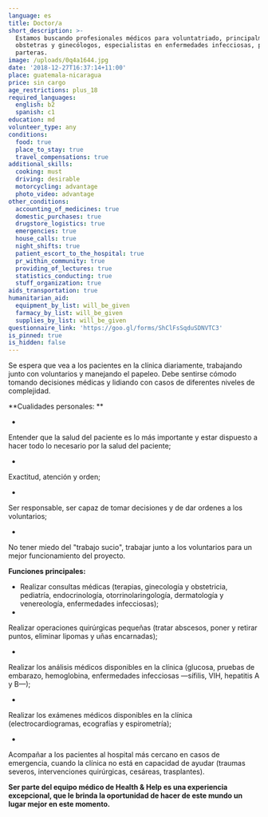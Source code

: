 ```yaml
---
language: es
title: Doctor/a
short_description: >-
  Estamos buscando profesionales médicos para voluntatriado, principalmente
  obstetras y ginecólogos, especialistas en enfermedades infecciosas, pediatras,
  parteras.
image: /uploads/0q4a1644.jpg
date: '2018-12-27T16:37:14+11:00'
place: guatemala-nicaragua
price: sin cargo
age_restrictions: plus_18
required_languages:
  english: b2
  spanish: c1
education: md
volunteer_type: any
conditions:
  food: true
  place_to_stay: true
  travel_compensations: true
additional_skills:
  cooking: must
  driving: desirable
  motorcycling: advantage
  photo_video: advantage
other_conditions:
  accounting_of_medicines: true
  domestic_purchases: true
  drugstore_logistics: true
  emergencies: true
  house_calls: true
  night_shifts: true
  patient_escort_to_the_hospital: true
  pr_within_community: true
  providing_of_lectures: true
  statistics_conducting: true
  stuff_organization: true
aids_transportation: true
humanitarian_aid:
  equipment_by_list: will_be_given
  farmacy_by_list: will_be_given
  supplies_by_list: will_be_given
questionnaire_link: 'https://goo.gl/forms/ShClFsSqduSDNVTC3'
is_pinned: true
is_hidden: false
---
```

Se espera que vea a los pacientes en la clínica diariamente, trabajando junto con voluntarios y manejando el papeleo. Debe sentirse cómodo tomando decisiones médicas y lidiando con casos de diferentes niveles de complejidad.

**Cualidades personales:
**

* 

Entender que la salud del paciente es lo más importante y estar dispuesto a hacer todo lo necesario por la salud del paciente;

* 

Exactitud, atención y orden;

* 

Ser responsable, ser capaz de tomar decisiones y de dar ordenes a los voluntarios;

* 

No tener miedo del "trabajo sucio", trabajar junto a los voluntarios para un mejor funcionamiento del proyecto.

**Funciones principales:**

* Realizar consultas médicas (terapias, ginecología y obstetricia, pediatría, endocrinología, otorrinolaringología, dermatología y venereología, enfermedades infecciosas);
* 

Realizar operaciones quirúrgicas pequeñas (tratar abscesos, poner y retirar puntos, eliminar lipomas y uñas encarnadas);

* 

Realizar los análisis médicos disponibles en la clínica (glucosa, pruebas de embarazo, hemoglobina, enfermedades infecciosas —sífilis, VIH, hepatitis A y B—);

* 

Realizar los exámenes médicos disponibles en la clínica (electrocardiogramas, ecografías y espirometría);

* 

Acompañar a los pacientes al hospital más cercano en casos de emergencia, cuando la clínica no está en capacidad de ayudar (traumas severos, intervenciones quirúrgicas, cesáreas, trasplantes).

**Ser parte del equipo médico de Health & Help es una experiencia excepcional, que le brinda la oportunidad de hacer de este mundo un lugar mejor en este momento.**
